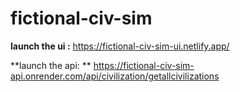 # fictional-civ-sim

**launch the ui :** https://fictional-civ-sim-ui.netlify.app/

**launch the api: ** https://fictional-civ-sim-api.onrender.com/api/civilization/getallcivilizations 
